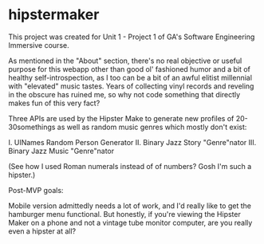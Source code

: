 # hipstermaker

This project was created for Unit 1 - Project 1 of GA's Software Engineering Immersive course.

As mentioned in the "About" section, there's no real objective or useful purpose for this webapp other than good ol' fashioned humor and a bit of healthy self-introspection, as I too can be a bit of an awful elitist millennial with "elevated" music tastes. Years of collecting vinyl records and reveling in the obscure has ruined me, so why not code something that directly makes fun of this very fact?

Three APIs are used by the Hipster Make to generate new profiles of 20-30somethings as well as random music genres which mostly don't exist:

I. UINames Random Person Generator
II. Binary Jazz Story "Genre"nator
III. Binary Jazz Music "Genre"nator

(See how I used Roman numerals instead of of numbers? Gosh I'm such a hipster.)

Post-MVP goals:

Mobile version admittedly needs a lot of work, and I'd really like to get the hamburger menu functional. But honestly, if you're viewing the Hipster Maker on a phone and not a vintage tube monitor computer, are you really even a hipster at all?
